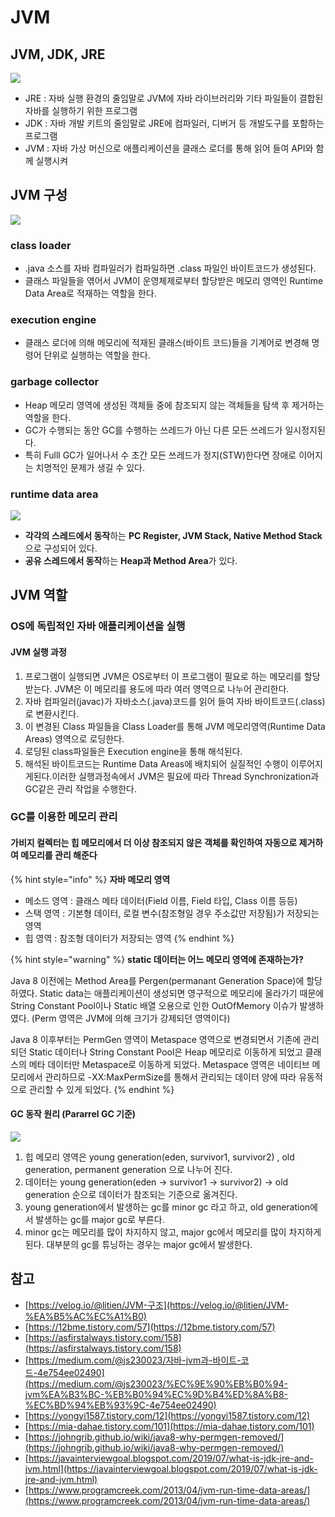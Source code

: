 # JVM

## JVM, JDK, JRE

![](../../.gitbook/assets/jdk-jvm.png)

* JRE : 자바 실행 환경의 줄임말로 JVM에 자바 라이브러리와 기타 파일들이 결합된 자바를 실행하기 위한 프로그램
* JDK : 자바 개발 키트의 줄임말로 JRE에 컴파일러, 디버거 등 개발도구를 포함하는 프로그램
* JVM : 자바 가상 머신으로 애플리케이션을 클래스 로더를 통해 읽어 들여 API와 함께 실행시켜 

## JVM 구성

![](../../.gitbook/assets/image%20%282%29.png)

### class loader

* .java 소스를 자바 컴파일러가 컴파일하면 .class 파일인 바이트코드가 생성된다.
* 클래스 파일들을 엮어서 JVM이 운영체제로부터 할당받은 메모리 영역인 Runtime Data Area로 적재하는 역할을 한다.

### execution engine

* 클래스 로더에 의해 메모리에 적재된 클래스\(바이트 코드\)들을 기계어로 변경해 명령어 단위로 실행하는 역할을 한다.

### garbage collector

* Heap 메모리 영역에 생성된 객체들 중에 참조되지 않는 객체들을 탐색 후 제거하는 역할을 한다.
* GC가 수행되는 동안 GC를 수행하는 쓰레드가 아닌 다른 모든 쓰레드가 일시정지된다.
* 특히 Fulll GC가 일어나서 수 초간 모든 쓰레드가 정지\(STW\)한다면 장애로 이어지는 치명적인 문제가 생길 수 있다.

### runtime data area

![](../../.gitbook/assets/jvm-runtime-data-area.jpg)

* **각각의 스레드에서 동작**하는 **PC Register, JVM Stack, Native Method Stack**으로 구성되어 있다.
* **공유 스레드에서 동작**하는 **Heap과 Method Area**가 있다.

## JVM 역할

### OS에 독립적인 자바 애플리케이션을 실행

#### JVM 실행 과정

1. 프로그램이 실행되면 JVM은 OS로부터 이 프로그램이 필요로 하는 메모리를 할당 받는다. JVM은 이 메모리를 용도에 따라 여러 영역으로 나누어 관리한다.
2. 자바 컴파일러\(javac\)가 자바소스\(.java\)코드를 읽어 들여 자바 바이트코드\(.class\)로 변환시킨다.
3. 이 변경된 Class 파일들을 Class Loader를 통해 JVM 메모리영역\(Runtime Data Areas\) 영역으로 로딩한다.
4. 로딩된 class파일들은 Execution engine을 통해 해석된다.
5. 해석된 바이트코드는 Runtime Data Areas에 배치되어 실질적인 수행이 이루어지게된다.이러한 실행과정속에서 JVM은 필요에 따라 Thread Synchronization과 GC같은 관리 작업을 수행한다.

### GC를 이용한 메모리 관리

#### 가비지 컬렉터는 힙 메모리에서 더 이상 참조되지 않은 객체를 확인하여 자동으로 제거하여 메모리를 관리 해준다

{% hint style="info" %}
**자바 메모리 영역**

* 메소드 영역 : 클래스 메타 데이터\(Field 이름, Field 타입, Class 이름 등등\)
* 스택 영역 : 기본형 데이터, 로컬 변수\(참조형일 경우 주소값만 저장됨\)가 저장되는 영역
* 힙 영역 : 참조형 데이터가 저장되는 영역
{% endhint %}

{% hint style="warning" %}
**static 데이터는 어느 메모리 영역에 존재하는가?**

Java 8 이전에는 Method Area를 Pergen\(permanant Generation Space\)에 할당하였다. Static data는 애플리케이션이 생성되면 영구적으로 메모리에 올라가기 때문에 String Constant Pool이나 Static 배열 오용으로 인한 OutOfMemory 이슈가 발생하였다. \(Perm 영역은 JVM에 의해 크기가 강제되던 영역이다\)

Java 8 이후부터는 PermGen 영역이 Metaspace 영역으로 변경되면서 기존에 관리되던 Static 데이터나 String Constant Pool은 Heap 메모리로 이동하게 되었고 클래스의 메타 데이터만 Metaspace로 이동하게 되었다. Metaspace 영역은 네이티브 메모리에서 관리하므로 -XX:MaxPermSize를 통해서 관리되는 데이터 양에 따라 유동적으로 관리할 수 있게 되었다. 
{% endhint %}

#### GC 동작 원리 \(Pararrel GC 기준\)

![](../../.gitbook/assets/22296f3c58ff0ca120.jpg)

1. 힙 메모리 영역은 young generation\(eden, survivor1, survivor2\) , old generation, permanent generation 으로 나누어 진다.
2. 데이터는 young generation\(eden → survivor1 → survivor2\) → old generation 순으로 데이터가 참조되는 기준으로 옮겨진다.
3. young generation에서 발생하는 gc를 minor gc 라고 하고, old generation에서 발생하는 gc를 major gc로 부른다.
4. minor gc는 메모리를 많이 차지하지 않고, major gc에서 메모리를 많이 차지하게 된다. 대부분의 gc를 튜닝하는 경우는 major gc에서 발생한다.

## 참고 

* [https://velog.io/@litien/JVM-구조](https://velog.io/@litien/JVM-%EA%B5%AC%EC%A1%B0)
* [https://12bme.tistory.com/57](https://12bme.tistory.com/57)
* [https://asfirstalways.tistory.com/158](https://asfirstalways.tistory.com/158)
* [https://medium.com/@js230023/자바-jvm과-바이트-코드-4e754ee02490](https://medium.com/@js230023/%EC%9E%90%EB%B0%94-jvm%EA%B3%BC-%EB%B0%94%EC%9D%B4%ED%8A%B8-%EC%BD%94%EB%93%9C-4e754ee02490)
* [https://yongyi1587.tistory.com/12](https://yongyi1587.tistory.com/12)
* [https://mia-dahae.tistory.com/101](https://mia-dahae.tistory.com/101)
* [https://johngrib.github.io/wiki/java8-why-permgen-removed/](https://johngrib.github.io/wiki/java8-why-permgen-removed/)
* [https://javainterviewgoal.blogspot.com/2019/07/what-is-jdk-jre-and-jvm.html](https://javainterviewgoal.blogspot.com/2019/07/what-is-jdk-jre-and-jvm.html)
* [https://www.programcreek.com/2013/04/jvm-run-time-data-areas/](https://www.programcreek.com/2013/04/jvm-run-time-data-areas/)

